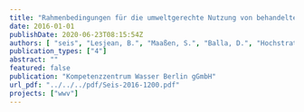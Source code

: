 ```yaml
---
title: "Rahmenbedingungen für die umweltgerechte Nutzung von behandeltem Abwasser zur landwirtschaftlichen Bewässerung"
date: 2016-01-01
publishDate: 2020-06-23T08:15:54Z
authors: [ "seis", "Lesjean, B.", "Maaßen, S.", "Balla, D.", "Hochstrat, R.", "Düppenbecker, B." ]
publication_types: ["4"]
abstract: ""
featured: false
publication: "Kompetenzzentrum Wasser Berlin gGmbH"
url_pdf: "../../../pdf/Seis-2016-1200.pdf"
projects: ["wwv"]
---
```


